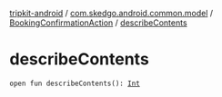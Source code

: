 [tripkit-android](../../index.md) / [com.skedgo.android.common.model](../index.md) / [BookingConfirmationAction](index.md) / [describeContents](./describe-contents.md)

# describeContents

`open fun describeContents(): `[`Int`](https://kotlinlang.org/api/latest/jvm/stdlib/kotlin/-int/index.html)